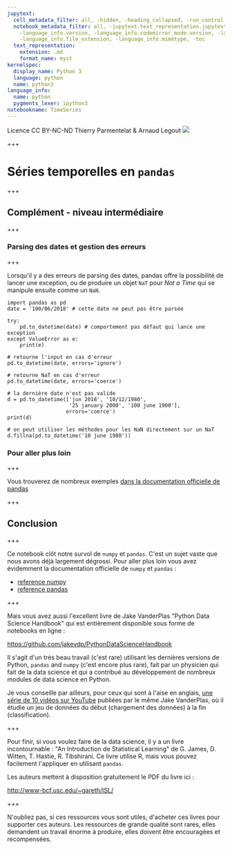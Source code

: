 ```yaml
---
jupytext:
  cell_metadata_filter: all, -hidden, -heading_collapsed, -run_control, -trusted
  notebook_metadata_filter: all, -jupytext.text_representation.jupytext_version, -jupytext.text_representation.format_version,
    -language_info.version, -language_info.codemirror_mode.version, -language_info.codemirror_mode,
    -language_info.file_extension, -language_info.mimetype, -toc
  text_representation:
    extension: .md
    format_name: myst
kernelspec:
  display_name: Python 3
  language: python
  name: python3
language_info:
  name: python
  pygments_lexer: ipython3
notebookname: TimeSeries
---
```


<div class="licence">
<span>Licence CC BY-NC-ND</span>
<span>Thierry Parmentelat &amp; Arnaud Legout</span>
<span><img src="media/both-logos-small-alpha.png" /></span>
</div>

+++

# Séries temporelles en `pandas`

+++

## Complément - niveau intermédiaire

+++

### Parsing des dates et gestion des erreurs

+++

Lorsqu'il y a des erreurs de parsing des dates, pandas offre la possibilité de lancer une exception, ou de produire un objet `NaT` pour *Not a Time* qui se manipule ensuite comme un `NaN`.

```{code-cell} ipython3
import pandas as pd
date = '100/06/2018' # cette date ne peut pas être parsée

try:
    pd.to_datetime(date) # comportement pas défaut qui lance une exception
except ValueError as e:
    print(e)
```

```{code-cell} ipython3
# retourne l'input en cas d'erreur
pd.to_datetime(date, errors='ignore')
```

```{code-cell} ipython3
# retourne NaT en cas d'erreur
pd.to_datetime(date, errors='coerce')
```

```{code-cell} ipython3
# la dernière date n'est pas valide
d = pd.to_datetime(['jun 2018', '10/12/1980',
                    '25 january 2000', '100 june 1900'], 
                   errors='coerce')
print(d)
```

```{code-cell} ipython3
# on peut utiliser les méthodes pour les NaN directement sur un NaT
d.fillna(pd.to_datetime('10 june 1980'))
```

### Pour aller plus loin

+++

Vous trouverez de nombreux exemples [dans la documentation officielle de pandas](https://pandas.pydata.org/pandas-docs/stable/timeseries.html)

+++

## Conclusion

+++

Ce notebook clôt notre survol de `numpy` et `pandas`. C'est un sujet vaste que nous avons déjà largement dégrossi. Pour aller plus loin vous avez évidemment la documentation officielle de `numpy` et `pandas` :

* [reference numpy](https://docs.scipy.org/doc/numpy-1.13.0/reference/)
* [reference pandas](http://pandas.pydata.org/pandas-docs/stable/index.html)

+++

Mais vous avez aussi l'excellent livre de Jake VanderPlas "Python Data Science Handbook" qui est entièrement disponible sous forme de notebooks en ligne :

<https://github.com/jakevdp/PythonDataScienceHandbook>

Il s'agit d'un très beau travail (c'est rare) utilisant les dernières versions de Python, `pandas` and `numpy` (c'est encore plus rare), fait par un physicien qui fait de la data science et qui a contribué au développement de nombreux modules de data science en Python.

Je vous conseille par ailleurs, pour ceux qui sont à l'aise en anglais, [une série de 10 vidéos sur YouTube](https://www.youtube.com/watch?v=_ZEWDGpM-vM) publiées par le même Jake VanderPlas, où il étudie un jeu de données du début (chargement des données) à la fin (classification).

+++

Pour finir, si vous voulez faire de la data science, il y a un livre incontournable : "An Introduction de Statistical Learning" de G. James, D. Witten, T. Hastie, R. Tibshirani. Ce livre utilise R, mais vous pouvez facilement l'appliquer en utilisant `pandas`.

Les auteurs mettent à disposition gratuitement le PDF du livre ici :

<http://www-bcf.usc.edu/~gareth/ISL/>

+++

N'oubliez pas, si ces ressources vous sont utiles, d'acheter ces livres pour supporter ces auteurs. Les ressources de grande qualité sont rares, elles demandent un travail énorme à produire, elles doivent être encouragées et recompensées.
